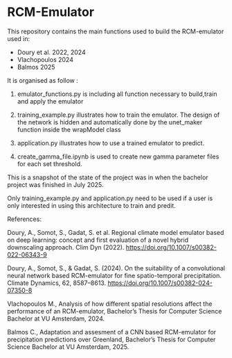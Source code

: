 # RCM-Emulator


This repository contains the main functions used to build the RCM-emulator used in:

- Doury et al. 2022, 2024
- Vlachopoulos 2024
- Balmos 2025

It is organised as follow : 

1. emulator_functions.py is including all function necessary to build,train and apply the emulator

2. training_example.py illustrates how to train the emulator. The design of the network is hidden and automatically done by the unet_maker function inside the wrapModel class

3. application.py illustrates how to use a trained emulator to predict.

4. create_gamma_file.ipynb is used to create new gamma parameter files for each set threshold.


This is a snapshot of the state of the project was in when the bachelor project was finished in July 2025.

Only training_example.py and application.py need to be used if a user is only interested in using this architecture to train and predit.

References:

Doury, A., Somot, S., Gadat, S. et al. Regional climate model emulator based on deep learning: concept and first evaluation of a novel hybrid downscaling approach. Clim Dyn (2022). https://doi.org/10.1007/s00382-022-06343-9

Doury, A., Somot, S., & Gadat, S. (2024). On the suitability of a convolutional neural network based RCM-emulator for fine spatio-temporal precipitation. Climate Dynamics, 62, 8587–8613. https://doi.org/10.1007/s00382-024-07350-8

Vlachopoulos M., Analysis of how different spatial resolutions affect the performance of an RCM-emulator, Bachelor’s Thesis for Computer Science Bachelor at VU Amsterdam, 2024.

Balmos C., Adaptation and assesment of a CNN based RCM-emulator for precipitation predictions over Greenland, Bachelor’s Thesis for Computer Science Bachelor at VU Amsterdam, 2025.